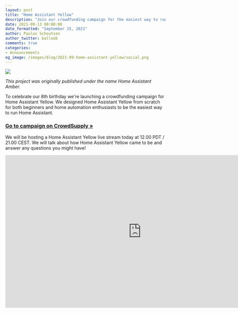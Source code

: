 ```yaml
---
layout: post
title: "Home Assistant Yellow"
description: "Join our crowdfunding campaign for the easiest way to run Home Assistant."
date: 2021-09-13 00:00:00
date_formatted: "September 15, 2021"
author: Paulus Schoutsen
author_twitter: balloob
comments: true
categories:
- Announcements
og_image: /images/blog/2021-09-home-assistant-yellow/social.png
---
```


<a href="https://www.crowdsupply.com/nabu-casa/home-assistant-yellow"><img src='/images/blog/2021-09-home-assistant-yellow/overview.png'></a>

_This project was originally published under the name Home Assistant Amber._

To celebrate our 8th birthday we're launching a crowdfunding campaign for Home Assistant Yellow. We designed Home Assistant Yellow from scratch for both beginners and home automation enthusiasts
to be the easiest way to run Home Assistant.

<!-- markdownlint-disable-next-line MD002 -->
### [Go to campaign on CrowdSupply &raquo;](https://www.crowdsupply.com/nabu-casa/home-assistant-yellow)

We will be hosting a Home Assistant Yellow live stream today at 12.00 PDT / 21.00 CEST. We will talk about how Home Assistant Yellow came to be and answer any questions you might have!

<div class="videoWrapper">
  <iframe width="853" height="480" src="https://www.youtube-nocookie.com/embed/KPR-shzT_VQ" frameborder="0" allow="autoplay; encrypted-media" allowfullscreen></iframe>
</div>
